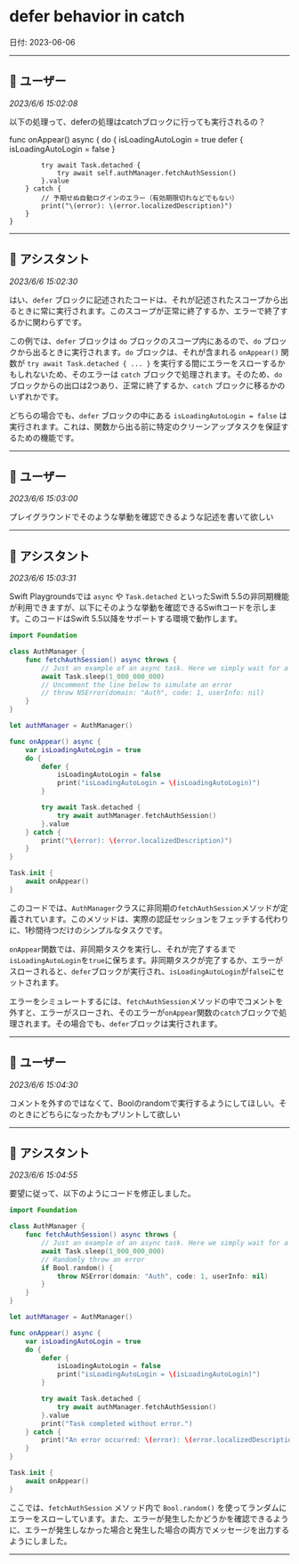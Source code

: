 # defer behavior in catch

日付: 2023-06-06

---

## 👤 ユーザー
*2023/6/6 15:02:08*

以下の処理って、deferの処理はcatchブロックに行っても実行されるの？

func onAppear() async {
        do {
            isLoadingAutoLogin = true
            defer {
                isLoadingAutoLogin = false
            }

            try await Task.detached {
                try await self.authManager.fetchAuthSession()
            }.value
        } catch {
            // 予期せぬ自動ログインのエラー（有効期限切れなどでもない）
            print("\(error): \(error.localizedDescription)")
        }
    }

---

## 🤖 アシスタント
*2023/6/6 15:02:30*

はい、`defer` ブロックに記述されたコードは、それが記述されたスコープから出るときに常に実行されます。このスコープが正常に終了するか、エラーで終了するかに関わらずです。

この例では、`defer` ブロックは `do` ブロックのスコープ内にあるので、`do` ブロックから出るときに実行されます。`do` ブロックは、それが含まれる `onAppear()` 関数が `try await Task.detached { ... }` を実行する間にエラーをスローするかもしれないため、そのエラーは `catch` ブロックで処理されます。そのため、`do` ブロックからの出口は2つあり、正常に終了するか、`catch` ブロックに移るかのいずれかです。

どちらの場合でも、`defer` ブロックの中にある `isLoadingAutoLogin = false` は実行されます。これは、関数から出る前に特定のクリーンアップタスクを保証するための機能です。

---

## 👤 ユーザー
*2023/6/6 15:03:00*

プレイグラウンドでそのような挙動を確認できるような記述を書いて欲しい

---

## 🤖 アシスタント
*2023/6/6 15:03:31*

Swift Playgroundsでは `async` や `Task.detached` といったSwift 5.5の非同期機能が利用できますが、以下にそのような挙動を確認できるSwiftコードを示します。このコードはSwift 5.5以降をサポートする環境で動作します。

```swift
import Foundation

class AuthManager {
    func fetchAuthSession() async throws {
        // Just an example of an async task. Here we simply wait for a second.
        await Task.sleep(1_000_000_000)
        // Uncomment the line below to simulate an error
        // throw NSError(domain: "Auth", code: 1, userInfo: nil)
    }
}

let authManager = AuthManager()

func onAppear() async {
    var isLoadingAutoLogin = true
    do {
        defer {
            isLoadingAutoLogin = false
            print("isLoadingAutoLogin = \(isLoadingAutoLogin)")
        }

        try await Task.detached {
            try await authManager.fetchAuthSession()
        }.value
    } catch {
        print("\(error): \(error.localizedDescription)")
    }
}

Task.init {
    await onAppear()
}
```

このコードでは、`AuthManager`クラスに非同期の`fetchAuthSession`メソッドが定義されています。このメソッドは、実際の認証セッションをフェッチする代わりに、1秒間待つだけのシンプルなタスクです。

`onAppear`関数では、非同期タスクを実行し、それが完了するまで`isLoadingAutoLogin`を`true`に保ちます。非同期タスクが完了するか、エラーがスローされると、`defer`ブロックが実行され、`isLoadingAutoLogin`が`false`にセットされます。

エラーをシミュレートするには、`fetchAuthSession`メソッドの中でコメントを外すと、エラーがスローされ、そのエラーが`onAppear`関数の`catch`ブロックで処理されます。その場合でも、`defer`ブロックは実行されます。

---

## 👤 ユーザー
*2023/6/6 15:04:30*

コメントを外すのではなくて、Boolのrandomで実行するようにしてほしい。そのときにどちらになったかもプリントして欲しい

---

## 🤖 アシスタント
*2023/6/6 15:04:55*

要望に従って、以下のようにコードを修正しました。

```swift
import Foundation

class AuthManager {
    func fetchAuthSession() async throws {
        // Just an example of an async task. Here we simply wait for a second.
        await Task.sleep(1_000_000_000)
        // Randomly throw an error
        if Bool.random() {
            throw NSError(domain: "Auth", code: 1, userInfo: nil)
        }
    }
}

let authManager = AuthManager()

func onAppear() async {
    var isLoadingAutoLogin = true
    do {
        defer {
            isLoadingAutoLogin = false
            print("isLoadingAutoLogin = \(isLoadingAutoLogin)")
        }

        try await Task.detached {
            try await authManager.fetchAuthSession()
        }.value
        print("Task completed without error.")
    } catch {
        print("An error occurred: \(error): \(error.localizedDescription)")
    }
}

Task.init {
    await onAppear()
}
```

ここでは、`fetchAuthSession` メソッド内で `Bool.random()` を使ってランダムにエラーをスローしています。また、エラーが発生したかどうかを確認できるように、エラーが発生しなかった場合と発生した場合の両方でメッセージを出力するようにしました。

---
